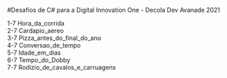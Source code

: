 #Desafios de C# para a Digital Innovation One - Decola Dev Avanade 2021

1-7 Hora_da_corrida<br>
2-7 Cardapio_aereo<br>
3-7 Pizza_antes_do_final_do_ano<br>
4-7 Conversao_de_tempo<br>
5-7 Idade_em_dias<br>
6-7 Tempo_do_Dobby<br>
7-7 Rodizio_de_cavalos_e_carruagens<br>
